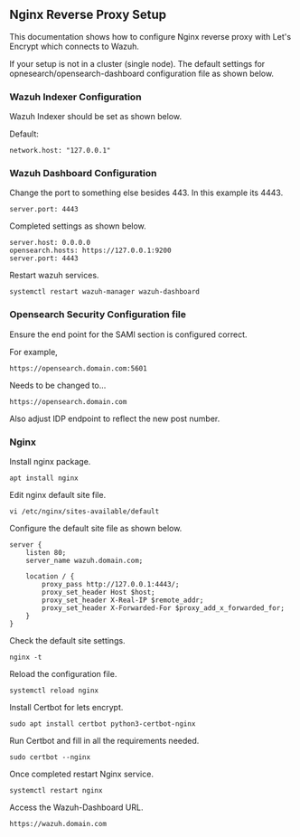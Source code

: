 ## Nginx Reverse Proxy Setup

This documentation shows how to configure Nginx reverse proxy with Let's Encrypt which connects to Wazuh.

If your setup is not in a cluster (single node). The default settings for opnesearch/opensearch-dashboard configuration file as shown below.

### Wazuh Indexer Configuration

Wazuh Indexer should be set as shown below.

Default:

```
network.host: "127.0.0.1"
```

### Wazuh Dashboard Configuration

Change the port to something else besides 443. In this example its 4443.

```
server.port: 4443 
```

Completed settings as shown below. 

```
server.host: 0.0.0.0
opensearch.hosts: https://127.0.0.1:9200
server.port: 4443
```

Restart wazuh services.

```
systemctl restart wazuh-manager wazuh-dashboard 
```
### Opensearch Security Configuration file

Ensure the end point for the SAMl section is configured  correct. 

For example, 

```
https://opensearch.domain.com:5601
```

Needs to be changed to...

```
https://opensearch.domain.com
```
Also adjust IDP endpoint to reflect the new post number. 

###  Nginx

Install nginx package.

```
apt install nginx
```

Edit nginx default site file.

```
vi /etc/nginx/sites-available/default
```

Configure the default site file as shown below.

```
server {
    listen 80;
    server_name wazuh.domain.com;

    location / {
        proxy_pass http://127.0.0.1:4443/;
        proxy_set_header Host $host;
        proxy_set_header X-Real-IP $remote_addr;
        proxy_set_header X-Forwarded-For $proxy_add_x_forwarded_for;
    }
}
```

Check the default site settings.

```
nginx -t
```

Reload the configuration file.

```
systemctl reload nginx
```

Install Certbot for lets encrypt.

```
sudo apt install certbot python3-certbot-nginx
```

Run Certbot and fill in all the requirements needed.

```
sudo certbot --nginx
```

Once completed restart Nginx service.

```
systemctl restart nginx
```

Access the Wazuh-Dashboard URL.

```
https://wazuh.domain.com
```




